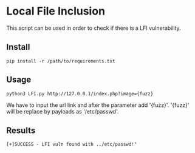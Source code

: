 
# Local File Inclusion

This script can be used in order to check if there is a 
LFI vulnerability.



## Install

```
pip install -r /path/to/requirements.txt
```

## Usage
```
python3 LFI.py http://127.0.0.1/index.php?image={fuzz}
```
We have to input the url link and after the parameter add '{fuzz}'.
'{fuzz}' will be replace by payloads as '/etc/passwd'.

## Results
```
[+]SUCCESS - LFI vuln found with ../etc/passwd!"
```

